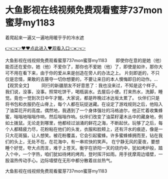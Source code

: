 # 大鱼影视在线视频免费观看蜜芽737mon蜜芽my1183
着爬起来一遍又一遍地用暖乎乎的冷水遮

<a href="https://github.com/qdmang/dhap/issues/1">👉👉👉♥♥点此进入♥观看入口👈👉👉</a>

大鱼影视在线视频免费观看蜜芽737mon蜜芽my1183　　即使你在意的是她（他）能否还在爱你，她（他）不爱你了，那你也不爱她（他）了，即使是如许，那你大可不用在看下来，由于你的爱从来是创造在旁人的办法之上。
片刻即逝的，不只仅是恋情，果敢的去篡夺一切你想要的，不要让来日的本人懊悔即日的动作。...【观赏全文】
　　同行的新疆朋友不好意思了：我也没来过，不知是这个样子。我们说，没事，没事。照常吃饼干，喝瓶装水。去屋后小便。打来热水，洗脚，睡觉。竟也一觉到次日中午才醒。大家说，都是昨晚过冰达坂太累了。
伙伴们只是将书包和衣服扔在山脊上，每个人都在玩捉迷藏。在设定了游戏规则之后，他陷入了油菜花开的高度。偶然地，我遇到了一个身体强壮的冯格迪尔，他正忙着收集蜂蜜，嗡嗡地嗡嗡作响，然后嗡嗡作响。伙伴们改变了油菜籽灌木丛中的藏身地，例如土拨鼠。无论走到哪里，他都经过汹涌的鲜花之海，不断起伏。玩够了之后，每个人都精疲力尽，花粉粘在他们的头发，衣服和脸颊上，还有汗水的痕迹，像是一只大花斑猫，让人想笑。被花粉覆盖，它会引起蜜蜂。许多蜜蜂蜂拥而至，钻在我们的头上，无处不在。在花海中，有一串欢快的笑声。
在宁静无风的夏夜，要想睡个好觉，夸大点而言，难于上苍天。衡宇在骄阳一天的烧灼中，犹如烤炉般，踏入个中，一个字热，咱们犹如待烤的烤肉，登时挥汗如雨。用手抚摩周边墙壁，一股温热传动手心。边际墙壁在无形中都分散着丝丝热气。

大鱼影视在线视频免费观看蜜芽737mon蜜芽my1183
